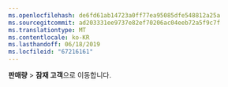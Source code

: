 ```yaml
---
ms.openlocfilehash: de6fd61ab14723a0ff77ea95085dfe548812a25a
ms.sourcegitcommit: ad203331ee9737e82ef70206ac04eeb72a5f9c7f
ms.translationtype: MT
ms.contentlocale: ko-KR
ms.lasthandoff: 06/18/2019
ms.locfileid: "67216161"
---
```

**판매량** > **잠재 고객**으로 이동합니다.